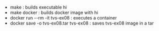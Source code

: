 * make : builds executable hi
* make docker : builds docker image with hi
* docker run --rm -it tvs-ex08 : executes a container
* docker save -o tvs-ex08.tar tvs-ex08 : saves tvs-ex08 image in a tar
